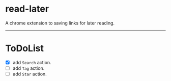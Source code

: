 # read-later
A chrome extension to saving links for later reading.

---

# ToDoList
- [x] add `Search` action.
- [ ] add `Tag` action.
- [ ] add `Star` action.
